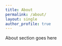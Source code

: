 ```yaml
---
title: About
permalink: /about/
layout: single
author_profile: true
---
```


About section goes here

